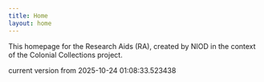 ```yaml
---
title: Home
layout: home
---
```


This homepage for the Research Aids (RA), created by NIOD in the context of the Colonial Collections project. 


current version from 2025-10-24 01:08:33.523438